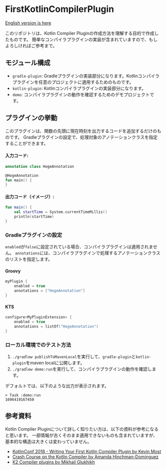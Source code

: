 # FirstKotlinCompilerPlugin

[English version is here](README.md)

このリポジトリは、Kotlin Compiler Pluginの作成方法を理解する目的で作成したものです。
簡単なコンパイラプラグインの実装が含まれていますので、もしよろしければご参考まで。

## モジュール構成

- `gradle-plugin`: Gradleプラグインの実装部分になります。Kotlinコンパイラプラグインを任意のプロジェクトに適用するためのものです。
- `kotlin-plugin`: Kotlinコンパイラプラグインの実装部分になります。
- `demo`: コンパイラプラグインの動作を確認するためのデモプロジェクトです。

## プラグインの挙動

このプラグインは、関数の先頭に現在時刻を出力するコードを追加するだけのものです。
Gradleプラグインの設定で、処理対象のアノテーションクラスを指定することができます。

#### 入力コード:

```kotlin
annotation class HogeAnnotation

@HogeAnnotation
fun main() {
}
```

#### 出力コード（イメージ）:

```kotlin
fun main() {
    val startTime = System.currentTimeMillis()
    println(startTime)
}
```

### Gradleプラグインの設定

`enabled`が`false`に設定されている場合、コンパイラプラグインは適用されません。
`annotations`には、コンパイラプラグインで処理するアノテーションクラスのリストを指定します。

#### Groovy

```groovy
myPlugin {
    enabled = true
    annotations = ["HogeAnnotation"]
}
```

#### KTS

```kotlin
configure<MyPluginExtension> {
    enabled = true
    annotations = listOf("HogeAnnotation")
}
```

### ローカル環境でのテスト方法

1. `./gradlew publishToMavenLocal`を実行して、`gradle-plugin`と`kotlin-plugin`をmaven localに公開します。
2. `./gradlew demo:run`を実行して、コンパイラプラグインの動作を確認します。

デフォルトでは、以下のような出力が表示されます。

```
> Task :demo:run
1696419167450
```

## 参考資料

Kotlin Compiler Pluginについて詳しく知りたい方は、以下の資料が参考になると思います。
一部情報が古くそのまま適用できないものも含まれていますが、基本的な構造は大きくは変わっていません。

- [KotlinConf 2018 - Writing Your First Kotlin Compiler Plugin by Kevin Most](https://www.youtube.com/watch?v=w-GMlaziIyo)
- [Crash Course on the Kotlin Compiler by Amanda Hinchman-Dominguez](https://www.youtube.com/watch?v=wUGfuWHCqrc)
- [K2 Compiler plugins by Mikhail Glukhikh](https://www.youtube.com/watch?v=Pl-89n9wDqo)
